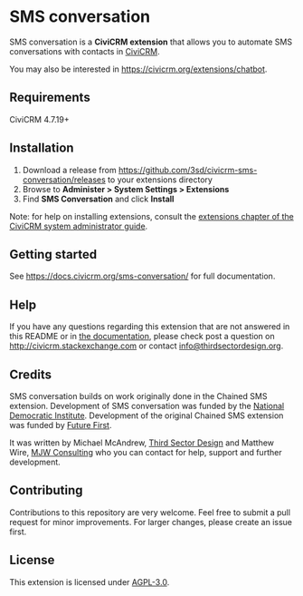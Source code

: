 # SMS conversation

SMS conversation is a **CiviCRM extension** that allows you to automate SMS conversations with contacts in [CiviCRM](https://civicrm.org).

You may also be interested in https://civicrm.org/extensions/chatbot.

## Requirements

CiviCRM 4.7.19+

## Installation

1. Download a release from https://github.com/3sd/civicrm-sms-conversation/releases to your extensions directory
2. Browse to **Administer > System Settings > Extensions**
3. Find **SMS Conversation** and click **Install**

Note: for help on installing extensions, consult the [extensions chapter of the CiviCRM system administrator guide](https://docs.civicrm.org/sysadmin/en/latest/customize/extensions).

## Getting started

See https://docs.civicrm.org/sms-conversation/ for full documentation.

## Help

If you have any questions regarding this extension that are not answered in this README or in [the documentation](https://docs.civicrm.org/sms-conversation/), please check post a question on http://civicrm.stackexchange.com or contact info@thirdsectordesign.org.

## Credits

SMS conversation builds on work originally done in the Chained SMS extension. Development of SMS conversation was funded by the [National Democratic Institute](https://www.ndi.org/). Development of the original Chained SMS extension was funded by [Future First](http://futurefirst.org.uk/).

It was written by Michael McAndrew, [Third Sector Design](https://thirdsectordesign.org/) and Matthew Wire, [MJW Consulting](https://www.mjwconsult.co.uk/) who you can contact for help, support and further development.

## Contributing

Contributions to this repository are very welcome. Feel free to submit a pull request for minor improvements. For larger changes, please create an issue first.

## License

This extension is licensed under [AGPL-3.0](LICENSE.txt).
